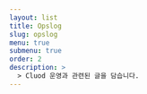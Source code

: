 ```yaml
---
layout: list
title: Opslog
slug: opslog
menu: true
submenu: true
order: 2
description: >
  > Cluod 운영과 관련된 글을 담습니다.
---
```


